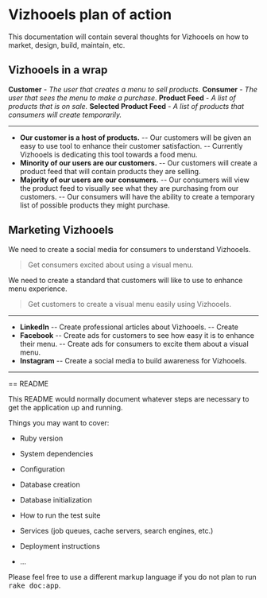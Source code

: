 # Vizhooels plan of action

This documentation will contain several thoughts for Vizhooels on how to market, design, build, maintain, etc.

## Vizhooels in a wrap

**Customer** - *The user that creates a menu to sell products.*
**Consumer** - *The user that sees the menu to make a purchase*.
**Product Feed** - *A list of products that is on sale.*
**Selected Product Feed** - *A list of products that consumers will create temporarily.*

---

- **Our customer is a host of products.**
-- Our customers will be given an easy to use tool to enhance their customer satisfaction.
-- Currently Vizhooels is dedicating this tool towards a food menu.
- **Minority of our users are our customers.**
-- Our customers will create a product feed that will contain products they are selling.
- **Majority of our users are our consumers.**
-- Our consumers will view the product feed to visually see what they are purchasing from our customers.
-- Our consumers will have the ability to create a temporary list of possible products they might purchase.

## Marketing Vizhooels

We need to create a social media for consumers to understand Vizhooels.

> Get consumers excited about using a visual menu.

We need to create a standard that customers will like to use to enhance menu experience.

> Get customers to create a visual menu easily using Vizhooels.
---
- **LinkedIn**
-- Create professional articles about Vizhooels.
-- Create 
- **Facebook**
-- Create ads for customers to see how easy it is to enhance their menu.
-- Create ads for consumers to excite them about a visual menu.
- **Instagram**
-- Create a social media to build awareness for Vizhooels.

------------------------
== README

This README would normally document whatever steps are necessary to get the
application up and running.

Things you may want to cover:

* Ruby version

* System dependencies

* Configuration

* Database creation

* Database initialization

* How to run the test suite

* Services (job queues, cache servers, search engines, etc.)

* Deployment instructions

* ...


Please feel free to use a different markup language if you do not plan to run
<tt>rake doc:app</tt>.
